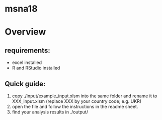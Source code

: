 # msna18

# Overview
## requirements:
- excel installed
- R and RStudio installed
## Quick guide:
1. copy ./input/example_input.xlsm into the same folder and rename it to XXX_input.xlsm (replace XXX by your country code; e.g. UKR)
2. open the file and follow the instructions in the readme sheet.
3. find your analysis results in ./output/